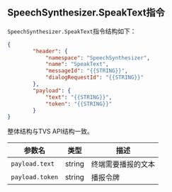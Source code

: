  ## SpeechSynthesizer.SpeakText指令
 
 `SpeechSynthesizer.SpeakText`指令结构如下：

```json
{
        "header": {
            "namespace": "SpeechSynthesizer",
            "name": "SpeakText",
            "messageId": "{{STRING}}",
            "dialogRequestId": "{{STRING}}"
        },
        "payload": {
            "text": "{{STRING}}",
            "token": "{{STRING}}"
        }
}
```

整体结构与TVS API结构一致。

| 参数名           | 类型       | 描述                  |
| ------------- | -------- | ------------------- |
| `payload.text` | string      | 终端需要播报的文本                 |
| `payload.token` | string        | 播报令牌                 |
